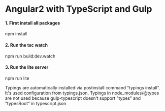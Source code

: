 Angular2 with TypeScript and Gulp
=================================

#### 1. First install all packages
npm install

#### 2. Run the tsc watch
npm run build:dev.watch

#### 3. Run the lite server
npm run lite

Typings are automatically installed via postinstall command  "typings install". It's used configuration from typings.json. 
Typings in node_modules/@types are not used because gulp-typescript doesn't support "types" and "typesRoot" in typescript.json
